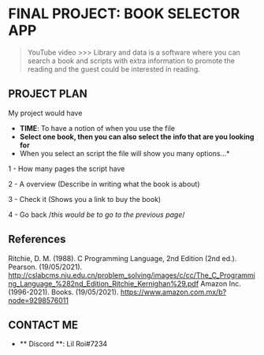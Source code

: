 # FINAL PROJECT: BOOK SELECTOR APP
> YouTube video >>>
> Library and data is a software where you can search a book and scripts with extra information to promote the reading and the guest could be interested in reading.
> 
## PROJECT PLAN
My project would have
* **TIME**: To have a notion of when you use the file
* **Select one book, then you can also select the info that are you looking for**
* When you select an script the file will show you many options...*

1 - How many pages the script have

2 - A overview (Describe in writing what the book is about)

3 - Check it (Shows you a link to buy the book)

4 - Go back /*this would be to go to the previous page*/

## References
Ritchie, D. M. (1988). C Programming Language, 2nd Edition (2nd ed.). Pearson. (19/05/2021). http://cslabcms.nju.edu.cn/problem_solving/images/c/cc/The_C_Programming_Language_%282nd_Edition_Ritchie_Kernighan%29.pdf
Amazon Inc. (1996-2021). Books. (19/05/2021). https://www.amazon.com.mx/b?node=9298576011

## CONTACT ME
* ** Discord **: Lil Roi#7234
